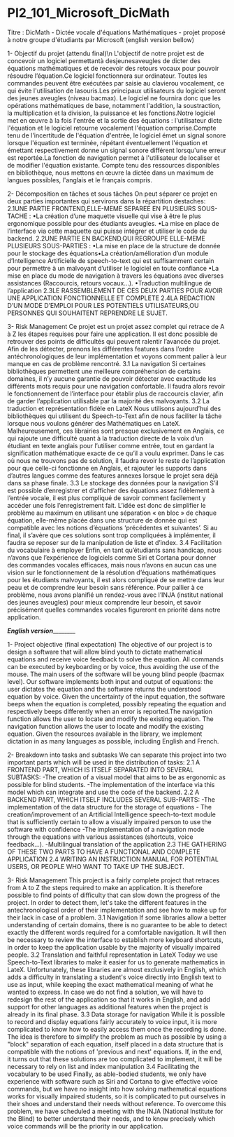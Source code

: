 # PI2_101_Microsoft_DicMath

Titre : DicMath - Dictée vocale d'équations Mathématiques - projet proposé à notre groupe d'étudiants par Microsoft
(english version bellow)

1- Objectif du projet (attendu final)\n
L'objectif de notre projet est de concevoir un logiciel permettantà desjeunesaveugles de dicter des équations mathématiques et de recevoir des retours vocaux pour pouvoir résoudre l’équation.Ce logiciel fonctionnera sur ordinateur. Toutes les commandes peuvent être exécutées par saisie au clavierou vocalement, ce qui évite l'utilisation de lasouris.Les principaux utilisateurs du logiciel seront des jeunes aveugles (niveau bacmax). Le logiciel ne fournira donc que les opérations mathématiques de base, notamment l'addition, la soustraction, la multiplication et la division, la puissance et les fonctions.Notre logiciel met en œuvre à la fois l'entrée et la sortie des équations : l'utilisateur dicte l'équation et le logiciel retourne vocalement l'équation comprise.Compte tenu de l'incertitude de l'équation d'entrée, le logiciel émet un signal sonore lorsque l'équation est terminée, répétant éventuellement l'équation et émettant respectivement donne un signal sonore différent lorsqu'une erreur est reportée.La fonction de navigation permet à l'utilisateur de localiser et de modifier l'équation existante. Compte tenu des ressources disponibles en bibliothèque, nous mettons en œuvre la dictée dans un maximum de langues possibles, l'anglais et le français compris.

2- Décomposition en tâches et sous tâches
On peut séparer ce projet en deux parties importantes qui servirons dans la répartition destaches:
2.1UNE PARTIE FRONTEND,ELLE-MEME SEPAREE EN PLUSIEURS SOUS-TACHE :
•La création d’une maquette visuelle qui vise à être le plus ergonomique possible pour des étudiants aveugles.
•La mise en place de l’interface via cette maquette qui puisse intégrer et utiliser le code du backend.
2.2UNE PARTIE EN BACKEND,QUI REGROUPE ELLE-MEME PLUSIEURS SOUS-PARTIES :
•La mise en place de la structure de donnée pour le stockage des équations•La création/amélioration d’un module d’Intelligence Artificielle de speech-to-text qui est suffisamment certain pour permettre à un malvoyant d’utiliser le logiciel en toute confiance
•La mise en place du mode de navigation à travers les équations avec diverses assistances (Raccourcis, retours vocaux...).
•Traduction multilingue de l’application
2.3LE RASSEMBLEMENT DE CES DEUX PARTIES POUR AVOIR UNE APPLICATION FONCTIONNELLE ET COMPLETE
2.4LA REDACTION D’UN MODE D’EMPLOI POUR LES POTENTIELS UTILISATEURS,OU PERSONNES QUI SOUHAITENT REPRENDRE LE SUJET.

3- Risk Management
Ce projet est un projet assez complet qui retrace de A à Z les étapes requises pour faire une application. Il est donc possible de retrouver des points de difficultés qui peuvent ralentir l’avancée du projet. Afin de les détecter, prenons les différentes features dans l’ordre antéchronologiques de leur implémentation et voyons comment palier à leur manque en cas de problème rencontré.
3.1 La navigation 
Si certaines bibliothèques permettent une meilleure compréhension de certains domaines, il n’y aucune garantie de pouvoir détecter avec exactitude les différents mots requis pour une navigation confortable. Il faudra alors revoir le fonctionnement de l’interface pour établir plus de raccourcis clavier, afin de garder l’application utilisable par la majorité des malvoyants.
3.2 La traduction et représentation fidèle en LateX
Nous utilisons aujourd’hui des bibliothèques qui utilisent du Speech-to-Text afin de nous faciliter la tâche lorsque nous voulons générer des Mathématiques en LateX. Malheureusement, ces librairies sont presque exclusivement en Anglais, ce qui rajoute une difficulté quant à la traduction directe de la voix d’un étudiant en texte anglais pour l’utiliser comme entrée, tout en gardant la signification mathématique exacte de ce qu’il a voulu exprimer. Dans le cas où nous ne trouvons pas de solution, il faudra revoir le reste de l’application pour que celle-ci fonctionne en Anglais, et rajouter les supports dans d’autres langues comme des features annexes lorsque le projet sera déjà dans sa phase finale.
3.3 Le stockage des données pour la navigation
S’il est possible d’enregistrer et d’afficher des équations assez fidèlement à l’entrée vocale, il est plus compliqué de savoir comment facilement y accéder une fois l’enregistrement fait. L’idée est donc de simplifier le problème au maximum en utilisant une séparation « en bloc » de chaque équation, elle-même placée dans une structure de donnée qui est compatible avec les notions d’équations ‘précédentes et suivantes’. Si au final, il s’avère que ces solutions sont trop compliquées à implémenter, il faudra se reposer sur de la manipulation de liste et d’index.
3.4  Facilitation du vocabulaire à employer
Enfin, en tant qu’étudiants sans handicap, nous n’avons que l’expérience de logiciels comme Siri et Cortana pour donner des commandes vocales efficaces, mais nous n’avons en aucun cas une vision sur le fonctionnement de la résolution d’équations mathématiques pour les étudiants malvoyants, il est alors compliqué de se mettre dans leur peau et de comprendre leur besoin sans référence. Pour pallier à ce problème, nous avons planifié un rendez-vous avec l’INJA (institut national des jeunes aveugles) pour mieux comprendre leur besoin, et savoir précisément quelles commandes vocales figureront en priorité dans notre application.



_______________________________English version_______________________________________

1- Project objective (final expectation)
The objective of our project is to design a software that will allow blind youth to dictate mathematical equations and receive voice feedback to solve the equation. All commands can be executed by keyboarding or by voice, thus avoiding the use of the mouse. The main users of the software will be young blind people (bacmax level). Our software implements both input and output of equations: the user dictates the equation and the software returns the understood equation by voice. Given the uncertainty of the input equation, the software beeps when the equation is completed, possibly repeating the equation and respectively beeps differently when an error is reported.The navigation function allows the user to locate and modify the existing equation. The navigation function allows the user to locate and modify the existing equation. Given the resources available in the library, we implement dictation in as many languages as possible, including English and French.

2- Breakdown into tasks and subtasks
We can separate this project into two important parts which will be used in the distribution of tasks:
2.1 A FRONTEND PART, WHICH IS ITSELF SEPARATED INTO SEVERAL SUBTASKS:
-The creation of a visual model that aims to be as ergonomic as possible for blind students.
-The implementation of the interface via this model which can integrate and use the code of the backend.
2.2 A BACKEND PART, WHICH ITSELF INCLUDES SEVERAL SUB-PARTS:
-The implementation of the data structure for the storage of equations - The creation/improvement of an Artificial Intelligence speech-to-text module that is sufficiently certain to allow a visually impaired person to use the software with confidence
-The implementation of a navigation mode through the equations with various assistances (shortcuts, voice feedback...).
-Multilingual translation of the application
2.3 THE GATHERING OF THESE TWO PARTS TO HAVE A FUNCTIONAL AND COMPLETE APPLICATION
2.4 WRITING AN INSTRUCTION MANUAL FOR POTENTIAL USERS, OR PEOPLE WHO WANT TO TAKE UP THE SUBJECT.

3- Risk Management
This project is a fairly complete project that retraces from A to Z the steps required to make an application. It is therefore possible to find points of difficulty that can slow down the progress of the project. In order to detect them, let's take the different features in the antechronological order of their implementation and see how to make up for their lack in case of a problem.
3.1 Navigation 
If some libraries allow a better understanding of certain domains, there is no guarantee to be able to detect exactly the different words required for a comfortable navigation. It will then be necessary to review the interface to establish more keyboard shortcuts, in order to keep the application usable by the majority of visually impaired people.
3.2 Translation and faithful representation in LateX
Today we use Speech-to-Text libraries to make it easier for us to generate mathematics in LateX. Unfortunately, these libraries are almost exclusively in English, which adds a difficulty in translating a student's voice directly into English text to use as input, while keeping the exact mathematical meaning of what he wanted to express. In case we do not find a solution, we will have to redesign the rest of the application so that it works in English, and add support for other languages as additional features when the project is already in its final phase.
3.3 Data storage for navigation
While it is possible to record and display equations fairly accurately to voice input, it is more complicated to know how to easily access them once the recording is done. The idea is therefore to simplify the problem as much as possible by using a "block" separation of each equation, itself placed in a data structure that is compatible with the notions of 'previous and next' equations. If, in the end, it turns out that these solutions are too complicated to implement, it will be necessary to rely on list and index manipulation
3.4 Facilitating the vocabulary to be used
Finally, as able-bodied students, we only have experience with software such as Siri and Cortana to give effective voice commands, but we have no insight into how solving mathematical equations works for visually impaired students, so it is complicated to put ourselves in their shoes and understand their needs without reference. To overcome this problem, we have scheduled a meeting with the INJA (National Institute for the Blind) to better understand their needs, and to know precisely which voice commands will be the priority in our application.

